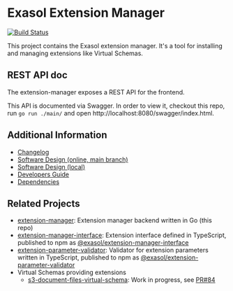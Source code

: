 # Exasol Extension Manager

[![Build Status](https://github.com/exasol/extension-manager/actions/workflows/ci-build.yml/badge.svg)](https://github.com/exasol/extension-manager/actions/workflows/ci-build.yml)

This project contains the Exasol extension manager. It's a tool for installing and managing extensions like Virtual
Schemas.

## REST API doc

The extension-manager exposes a REST API for the frontend.
<!-- markdown-link-check-disable-next-line -->
This API is documented via Swagger. In order to view it, checkout this repo, run `go run ./main/` and open http://localhost:8080/swagger/index.html.

## Additional Information

* [Changelog](doc/changes/changelog.md)
* [Software Design (online, main branch)](https://exasol.github.io/extension-manager/design.html)
* [Software Design (local)](doc/design.md)
* [Developers Guide](doc/developers_guide.md)
* [Dependencies](dependencies.md)

## Related Projects

* [extension-manager](https://github.com/exasol/extension-manager): Extension manager backend written in Go (this repo)
* [extension-manager-interface](https://github.com/exasol/extension-manager-interface/): Extension interface defined in TypeScript, published to npm as [@exasol/extension-manager-interface](https://www.npmjs.com/package/@exasol/extension-manager-interface)
* [extension-parameter-validator](https://github.com/exasol/extension-parameter-validator): Validator for extension parameters written in TypeScript, published to npm as [@exasol/extension-parameter-validator](https://www.npmjs.com/package/@exasol/extension-parameter-validator)
* Virtual Schemas providing extensions
  * [s3-document-files-virtual-schema](https://github.com/exasol/s3-document-files-virtual-schema/): Work in progress, see [PR#84](https://github.com/exasol/s3-document-files-virtual-schema/pull/84)
